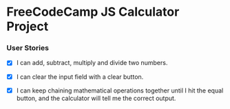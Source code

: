 # FreeCodeCamp JS Calculator Project

### User Stories

- [x]  I can add, subtract, multiply and divide two numbers.

- [x]  I can clear the input field with a clear button.

- [x]  I can keep chaining mathematical operations together until I hit the equal button, and the calculator will tell me the correct output.

